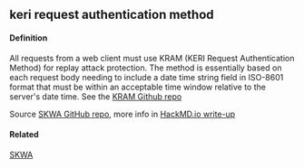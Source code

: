 ## keri request authentication method

<h4>Definition</h4><p>All requests from a web client must use KRAM (KERI Request Authentication Method) for replay attack protection. The method is essentially based on each request body needing to include a date time string field in ISO-8601 format that must be within an acceptable time window relative to the server&#39;s date time. See the <a href="https://github.com/WebOfTrust/kram/blob/main/README.md">KRAM Github repo</a></p><p>Source <a href="https://github.com/WebOfTrust/skwa">SKWA GitHub repo</a>, more info in <a href="https://hackmd.io/ZbVAbNK1SPyT90-oNwN_cw">HackMD.io write-up</a></p><h4>Related</h4><p><a href="SKWA">SKWA</a></p>

